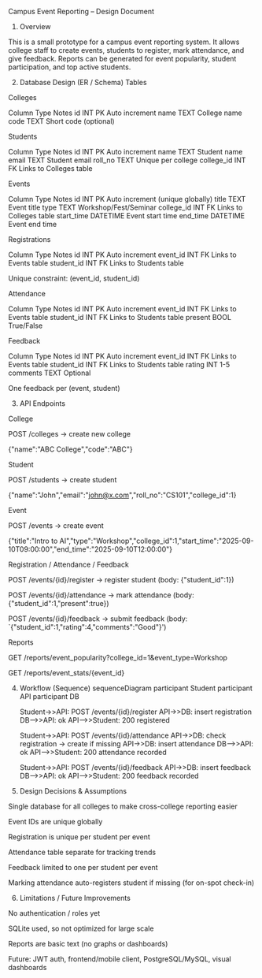 Campus Event Reporting – Design Document
1. Overview

This is a small prototype for a campus event reporting system.
It allows college staff to create events, students to register, mark attendance, and give feedback.
Reports can be generated for event popularity, student participation, and top active students.

2. Database Design (ER / Schema)
Tables

Colleges

Column	Type	Notes
id	INT PK	Auto increment
name	TEXT	College name
code	TEXT	Short code (optional)

Students

Column	Type	Notes
id	INT PK	Auto increment
name	TEXT	Student name
email	TEXT	Student email
roll_no	TEXT	Unique per college
college_id	INT FK	Links to Colleges table

Events

Column	Type	Notes
id	INT PK	Auto increment (unique globally)
title	TEXT	Event title
type	TEXT	Workshop/Fest/Seminar
college_id	INT FK	Links to Colleges table
start_time	DATETIME	Event start time
end_time	DATETIME	Event end time

Registrations

Column	Type	Notes
id	INT PK	Auto increment
event_id	INT FK	Links to Events table
student_id	INT FK	Links to Students table

Unique constraint: (event_id, student_id)

Attendance

Column	Type	Notes
id	INT PK	Auto increment
event_id	INT FK	Links to Events table
student_id	INT FK	Links to Students table
present	BOOL	True/False

Feedback

Column	Type	Notes
id	INT PK	Auto increment
event_id	INT FK	Links to Events table
student_id	INT FK	Links to Students table
rating	INT	1-5
comments	TEXT	Optional

One feedback per (event, student)

3. API Endpoints

College

POST /colleges → create new college

{"name":"ABC College","code":"ABC"}


Student

POST /students → create student

{"name":"John","email":"john@x.com","roll_no":"CS101","college_id":1}


Event

POST /events → create event

{"title":"Intro to AI","type":"Workshop","college_id":1,"start_time":"2025-09-10T09:00:00","end_time":"2025-09-10T12:00:00"}


Registration / Attendance / Feedback

POST /events/{id}/register → register student (body: {"student_id":1})

POST /events/{id}/attendance → mark attendance (body: {"student_id":1,"present":true})

POST /events/{id}/feedback → submit feedback (body: `{"student_id":1,"rating":4,"comments":"Good"}')

Reports

GET /reports/event_popularity?college_id=1&event_type=Workshop

GET /reports/event_stats/{event_id}

4. Workflow (Sequence)
sequenceDiagram
    participant Student
    participant API
    participant DB

    Student->>API: POST /events/{id}/register
    API->>DB: insert registration
    DB-->>API: ok
    API-->>Student: 200 registered

    Student->>API: POST /events/{id}/attendance
    API->>DB: check registration -> create if missing
    API->>DB: insert attendance
    DB-->>API: ok
    API-->>Student: 200 attendance recorded

    Student->>API: POST /events/{id}/feedback
    API->>DB: insert feedback
    DB-->>API: ok
    API-->>Student: 200 feedback recorded

5. Design Decisions & Assumptions

Single database for all colleges to make cross-college reporting easier

Event IDs are unique globally

Registration is unique per student per event

Attendance table separate for tracking trends

Feedback limited to one per student per event

Marking attendance auto-registers student if missing (for on-spot check-in)

6. Limitations / Future Improvements

No authentication / roles yet

SQLite used, so not optimized for large scale

Reports are basic text (no graphs or dashboards)

Future: JWT auth, frontend/mobile client, PostgreSQL/MySQL, visual dashboards
